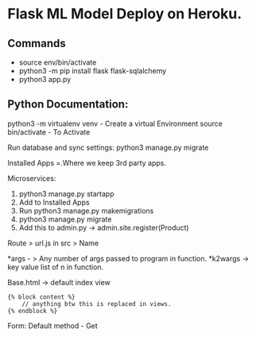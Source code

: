 # Flask ML Model Deploy on Heroku.


## Commands

- source env/bin/activate
- python3 -m pip install flask flask-sqlalchemy
- python3 app.py


## Python Documentation:

python3 -m virtualenv venv - Create a virtual Environment
source bin/activate - To Activate

Run database and sync settings: python3 manage.py migrate

Installed Apps =.Where we keep 3rd party apps.

Microservices:
1. python3 manage.py startapp <name of service>
2. Add <name of service> to Installed Apps
3. Run python3 manage.py makemigrations
4. python3 manage.py migrate
5. Add this to admin.py -> admin.site.register(Product)

Route > url.js in src > Name

*args - > Any number of args passed to program in function.
*k2wargs -> key value list of n in function.

Base.html -> default index view


```
{% block content %}
    // anything btw this is replaced in views.
{% endblock %}
```

Form:
Default method - Get
